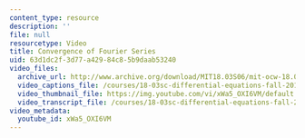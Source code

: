 ```yaml
---
content_type: resource
description: ''
file: null
resourcetype: Video
title: Convergence of Fourier Series
uid: 63d1dc2f-3d77-a429-84c8-5b9daab53240
video_files:
  archive_url: http://www.archive.org/download/MIT18.03S06/mit-ocw-18.03-lec16-17mar2003-220k_512kb.mp4
  video_captions_file: /courses/18-03sc-differential-equations-fall-2011/c8074aae107a553fb12f9a5336af9015_xWa5_OXI6VM.vtt
  video_thumbnail_file: https://img.youtube.com/vi/xWa5_OXI6VM/default.jpg
  video_transcript_file: /courses/18-03sc-differential-equations-fall-2011/c6384922d01c1b8d410661678451fdff_xWa5_OXI6VM.pdf
video_metadata:
  youtube_id: xWa5_OXI6VM
---
```

